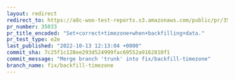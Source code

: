 ```yaml
---
layout: redirect
redirect_to: https://a8c-woo-test-reports.s3.amazonaws.com/public/pr/35033/e2e/index.html
pr_number: 35033
pr_title_encoded: "Set+correct+timezone+when+backfilling+data."
pr_test_type: e2e
last_published: "2022-10-13 12:13:04 +0000"
commit_sha: 7c25f1c128ee293d524999fac69552a9162810f1
commit_message: "Merge branch 'trunk' into fix/backfill-timezone"
branch_name: fix/backfill-timezone
---
```

